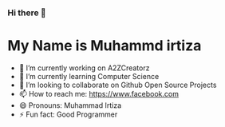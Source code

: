 ### Hi there 👋
# My Name is Muhammd irtiza

- 🔭 I’m currently working on A2ZCreatorz
- 🌱 I’m currently learning Computer Science
- 👯 I’m looking to collaborate on Github Open Source Projects
- 📫 How to reach me: https://www.facebook.com
- 😄 Pronouns: Muhammad Irtiza
- ⚡ Fun fact: Good Programmer

